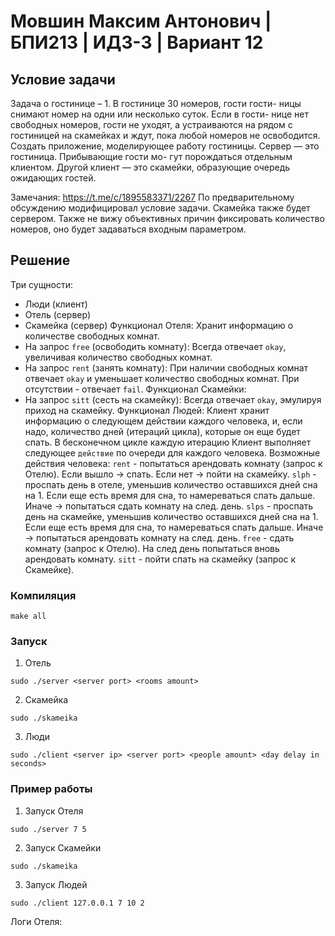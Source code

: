# Мовшин Максим Антонович | БПИ213 | ИДЗ-3 | Вариант 12
## Условие задачи
Задача о гостинице – 1. В гостинице 30 номеров, гости гости- ницы снимают номер на одни или несколько суток. Если в гости- нице нет свободных номеров, гости не уходят, а устраиваются на рядом с гостиницей на скамейках и ждут, пока любой номеров не освободится. Создать приложение, моделирующее работу гостиницы. Сервер — это гостиница. Прибывающие гости мо- гут порождаться отдельным клиентом. Другой клиент — это скамейки, образующие очередь ожидающих гостей.

Замечания:
https://t.me/c/1895583371/2267
По предварительному обсуждению модифицировал условие задачи.
Скамейка также будет сервером. Также не вижу объективных причин фиксировать количество номеров, оно будет задаваться входным параметром.
## Решение
Три сущности:
- Люди (клиент)
- Отель (сервер)
- Скамейка (сервер)
Функционал Отеля:
Хранит информацию о количестве свободных комнат. 
- На запрос `free` (освободить комнату): Всегда отвечает `okay`, увеличивая количество свободных комнат.
- На запрос `rent` (занять комнату): При наличии свободных комнат отвечает `okay` и уменьшает количество свободных комнат. При отсутствии - отвечает `fail`.
Функционал Скамейки:
- На запрос `sitt` (сесть на скамейку): Всегда отвечает `okay`, эмулируя приход на скамейку.
Функционал Людей:
Клиент хранит информацию о следующем действии каждого человека, и, если надо, количество дней (итераций цикла), которые он еще будет спать.
В бесконечном цикле каждую итерацию Клиент выполняет следующее `действие` по очереди для каждого человека.
Возможные действия человека:
`rent` - попытаться арендовать комнату (запрос к Отелю). Если вышло -> спать. Если нет -> пойти на скамейку.
`slph` - проспать день в отеле, уменьшив количество оставшихся дней сна на 1. Если еще есть время для сна, то намереваться спать дальше. Иначе -> попытаться сдать комнату на след. день.
`slps` - проспать день на скамейке, уменьшив количество оставшихся дней сна на 1. Если еще есть время для сна, то намереваться спать дальше. Иначе -> попытаться арендовать комнату на след. день.
`free` - сдать комнату (запрос к Отелю). На след день попытаться  вновь арендовать комнату.
`sitt` - пойти спать на скамейку (запрос к Скамейке).
### Компиляция
```
make all
```
### Запуск
1. Отель
```
sudo ./server <server port> <rooms amount>
```
2. Скамейка
```
sudo ./skameika
```
3. Люди
```
sudo ./client <server ip> <server port> <people amount> <day delay in seconds>
```
### Пример работы
1. Запуск Отеля
```
sudo ./server 7 5
```
2. Запуск Скамейки
```
sudo ./skameika
```
3. Запуск Людей
```
sudo ./client 127.0.0.1 7 10 2
```

Логи Отеля:

